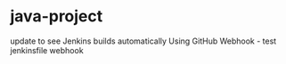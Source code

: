 # java-project
update to see Jenkins builds automatically
Using GitHub Webhook - test jenkinsfile webhook
